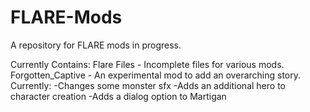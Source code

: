 # FLARE-Mods
A repository for FLARE mods in progress.

Currently Contains:
Flare Files - Incomplete files for various mods.
Forgotten_Captive - An experimental mod to add an overarching story.
  Currently:
    -Changes some monster sfx
    -Adds an additional hero to character creation
    -Adds a dialog option to Martigan
